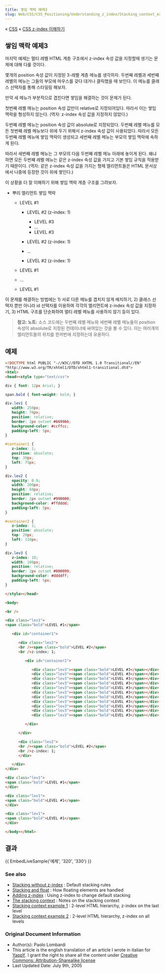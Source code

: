 ```yaml
---
title: 쌓임 맥락 예제3
slug: Web/CSS/CSS_Positioning/Understanding_z_index/Stacking_context_example_3
---
```

« [CSS](/ko/CSS) « [CSS z-index 이해하기](/ko/CSS/Understanding_z-index)

## 쌓임 맥락 예제3

마지막 예제는 멀티 레벨 HTML 계층 구조에서 z-index 속성 값을 지정할때 생기는 문제에 대해 다룰 것이다.

몇개의 position 속성 값이 지정된 3-레벨 계층 메뉴를 생각하자. 두번째 레벨과 세번째 레벨의 메뉴는 그들의 부모에 마우스를 갖다 대거나 클릭했을 때 보인다. 이 메뉴를 클래스 선택자를 통해 스타일링 해보자.

만약 세 메뉴가 부분적으로 겹친다면 쌓임을 해결하는 것이 문제가 된다.

첫번째 레벨 메뉴는 position 속성 값만이 relative로 지정되어있다. 따라서 이는 쌓임 맥락을 형성하지 않는다. (역자: z-index 속성 값을 지정하지 않았다.)

두번째 레벨 메뉴는 position 속성 값이 absolute로 지정되었다. 두번째 레벨 메뉴를 모든 첫번째 레벨 메뉴보다 위에 두기 위해서 z-index 속성 값이 사용되었다. 따라서 모든 두번째 레벨 메뉴에 쌓임 맥락이 생성되고 세번째 레벨 메뉴는 부모의 쌓임 맥락에 속하게 된다.

따라서 세번째 레벨 메뉴는 그 부모의 다음 두번째 레벨 메뉴 아래에 놓이게 된다. 왜냐하면 모든 두번째 레벨 메뉴는 같은 z-index 속성 값을 가지고 기본 쌓임 규칙을 적용받기 때문이다. (역자: 같은 z-index 속성 값을 가지는 형제 엘리먼트들은 HTML 문서상에서 나중에 등장한 것이 위에 쌓인다.)

이 상황을 더 잘 이해하기 위해 쌓임 맥락 계층 구조를 그려보자.

- 뿌리 엘리먼트 쌓임 맥락

  - LEVEL #1

    - LEVEL #2 (z-index: 1)

      - LEVEL #3
      - ...
      - LEVEL #3

    - LEVEL #2 (z-index: 1)
    - ...
    - LEVEL #2 (z-index: 1)

  - LEVEL #1
  - ...
  - LEVEL #1

이 문제를 해결하는 방법에는 1) 서로 다른 메뉴를 겹치지 않게 배치하기, 2) 클래스 선택자 뿐만 아니라 id 선택자를 이용하여 각각의 엘리먼트에 z-index 속성 값을 지정하기, 3) HTML 구조를 단순화하여 멀티 레벨 메뉴를 사용하지 않기 등이 있다.

> **참고:** **노트:** 소스 코드에는 두번째 레벨 메뉴와 세번째 레벨 메뉴들이 position 속성이 absolute로 지정된 컨테이너에 싸여있는 것을 볼 수 있다. 이는 여러개의 엘리먼트들의 위치를 한꺼번에 지정하는데 유용하다.

## 예제

```html
<!DOCTYPE html PUBLIC "-//W3C//DTD XHTML 1.0 Transitional//EN"
"http://www.w3.org/TR/xhtml1/DTD/xhtml1-transitional.dtd">
<html>
<head><style type="text/css">

div { font: 12px Arial; }

span.bold { font-weight: bold; }

div.lev1 {
   width: 250px;
   height: 70px;
   position: relative;
   border: 2px outset #669966;
   background-color: #ccffcc;
   padding-left: 5px;
}

#container1 {
   z-index: 1;
   position: absolute;
   top: 30px;
   left: 75px;
}

div.lev2 {
   opacity: 0.9;
   width: 200px;
   height: 60px;
   position: relative;
   border: 2px outset #990000;
   background-color: #ffdddd;
   padding-left: 5px;
}

#container2 {
   z-index: 1;
   position: absolute;
   top: 20px;
   left: 110px;
}

div.lev3 {
   z-index: 10;
   width: 100px;
   position: relative;
   border: 2px outset #000099;
   background-color: #ddddff;
   padding-left: 5px;
}

</style></head>

<body>

<br />

<div class="lev1">
<span class="bold">LEVEL #1</span>

   <div id="container1">

      <div class="lev2">
      <br /><span class="bold">LEVEL #2</span>
      <br />z-index: 1;

         <div id="container2">

            <div class="lev3"><span class="bold">LEVEL #3</span></div>
            <div class="lev3"><span class="bold">LEVEL #3</span></div>
            <div class="lev3"><span class="bold">LEVEL #3</span></div>
            <div class="lev3"><span class="bold">LEVEL #3</span></div>
            <div class="lev3"><span class="bold">LEVEL #3</span></div>
            <div class="lev3"><span class="bold">LEVEL #3</span></div>
            <div class="lev3"><span class="bold">LEVEL #3</span></div>
            <div class="lev3"><span class="bold">LEVEL #3</span></div>
            <div class="lev3"><span class="bold">LEVEL #3</span></div>
            <div class="lev3"><span class="bold">LEVEL #3</span></div>
            <div class="lev3"><span class="bold">LEVEL #3</span></div>

         </div>

      </div>

      <div class="lev2">
      <br /><span class="bold">LEVEL #2</span>
      <br />z-index: 1;
      </div>

   </div>
</div>

<div class="lev1">
<span class="bold">LEVEL #1</span>
</div>

<div class="lev1">
<span class="bold">LEVEL #1</span>
</div>

<div class="lev1">
<span class="bold">LEVEL #1</span>
</div>

</body></html>
```

## 결과

{{ EmbedLiveSample('예제', '320', '330') }}

### See also

- [Stacking without z-index](/en/CSS/Understanding_z-index/Stacking_without_z-index) : Default stacking rules
- [Stacking and float](/en/CSS/Understanding_z-index/Stacking_and_float) : How floating elements are handled
- [Adding z-index](/en/CSS/Understanding_z-index/Adding_z-index) : Using z-index to change default stacking
- [The stacking context](/en/CSS/Understanding_z-index/The_stacking_context) : Notes on the stacking context
- [Stacking context example 1](/en/CSS/Understanding_z-index/Stacking_context_example_1) : 2-level HTML hierarchy, z-index on the last level
- [Stacking context example 2](/en/CSS/Understanding_z-index/Stacking_context_example_2) : 2-level HTML hierarchy, z-index on all levels

### Original Document Information

- Author(s): Paolo Lombardi
- This article is the english translation of an article I wrote in italian for [YappY](http://www.yappy.it). I grant the right to share all the content under [Creative Commons: Attribution-Sharealike license](http://creativecommons.org/licenses/by-sa/2.0/)
- Last Updated Date: July 9th, 2005
